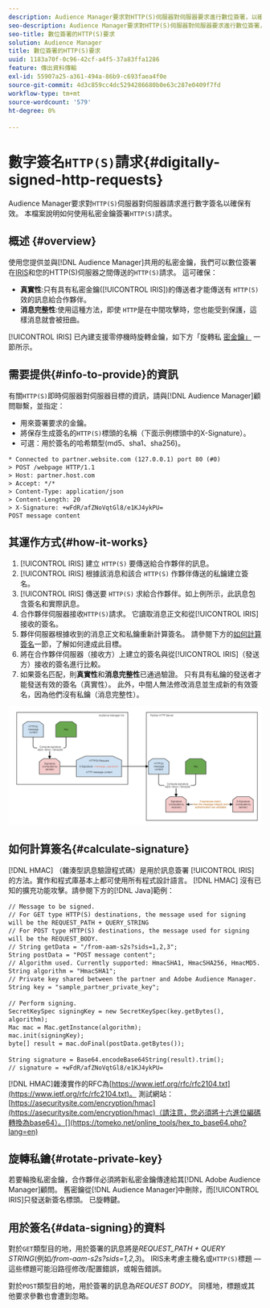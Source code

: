 ```yaml
---
description: Audience Manager要求對HTTP(S)伺服器對伺服器要求進行數位簽署，以確保有效性。 本檔案說明如何使用私密金鑰簽署HTTP請求。
seo-description: Audience Manager要求對HTTP(S)伺服器對伺服器要求進行數位簽署，以確保有效性。 本檔案說明如何使用私密金鑰簽署HTTP(S)請求。
seo-title: 數位簽署的HTTP(S)要求
solution: Audience Manager
title: 數位簽署的HTTP(S)要求
uuid: 1183a70f-0c96-42cf-a4f5-37a83ffa1286
feature: 傳出資料傳輸
exl-id: 55907a25-a361-494a-86b9-c693faea4f0e
source-git-commit: 4d3c859cc4dc5294286680b0e63c287e0409f7fd
workflow-type: tm+mt
source-wordcount: '579'
ht-degree: 0%

---
```


# 數字簽名`HTTP(S)`請求{#digitally-signed-http-requests}

Audience Manager要求對`HTTP(S)`伺服器對伺服器請求進行數字簽名以確保有效。 本檔案說明如何使用私密金鑰簽署`HTTP(S)`請求。

## 概述 {#overview}

<!-- digitally_signed_http_requests.xml -->

使用您提供並與[!DNL Audience Manager]共用的私密金鑰，我們可以數位簽署在[IRIS](../../../reference/system-components/components-data-action.md#iris)和您的HTTP(S)伺服器之間傳送的`HTTP(S)`請求。 這可確保：

* **真實性**:只有具有私密金鑰([!UICONTROL IRIS])的傳送者才能傳送有 `HTTP(S)` 效的訊息給合作夥伴。
* **消息完整性**:使用這種方法，即使 `HTTP`是在中間攻擊時，您也能受到保護，這樣消息就會被扭曲。

[!UICONTROL IRIS] 已內建支援零停機時旋轉金鑰，如下方「旋轉私 [密金鑰」](../../../integration/receiving-audience-data/real-time-outbound-transfers/digitally-signed-http-requests.md#rotate-private-key) 一節所示。

## 需要提供{#info-to-provide}的資訊

有關`HTTP(S)`即時伺服器對伺服器目標的資訊，請與[!DNL Audience Manager]顧問聯繫，並指定：

* 用來簽署要求的金鑰。
* 將保存生成簽名的`HTTP(S)`標頭的名稱（下面示例標頭中的X-Signature）。
* 可選：用於簽名的哈希類型(md5、sha1、sha256)。

```
* Connected to partner.website.com (127.0.0.1) port 80 (#0)
> POST /webpage HTTP/1.1
> Host: partner.host.com
> Accept: */*
> Content-Type: application/json
> Content-Length: 20
> X-Signature: +wFdR/afZNoVqtGl8/e1KJ4ykPU=
POST message content
```

## 其運作方式{#how-it-works}

1. [!UICONTROL IRIS] 建立 `HTTP(S)` 要傳送給合作夥伴的訊息。
1. [!UICONTROL IRIS] 根據該消息和該合 `HTTP(S)` 作夥伴傳送的私鑰建立簽名。
1. [!UICONTROL IRIS] 傳送要 `HTTP(S)` 求給合作夥伴。如上例所示，此訊息包含簽名和實際訊息。
1. 合作夥伴伺服器接收`HTTP(S)`請求。 它讀取消息正文和從[!UICONTROL IRIS]接收的簽名。
1. 夥伴伺服器根據收到的消息正文和私鑰重新計算簽名。 請參閱下方的[如何計算簽名](../../../integration/receiving-audience-data/real-time-outbound-transfers/digitally-signed-http-requests.md#calculate-signature)一節，了解如何達成此目標。
1. 將在合作夥伴伺服器（接收方）上建立的簽名與從[!UICONTROL IRIS]（發送方）接收的簽名進行比較。
1. 如果簽名匹配，則&#x200B;**真實性**&#x200B;和&#x200B;**消息完整性**&#x200B;已通過驗證。 只有具有私鑰的發送者才能發送有效的簽名（真實性）。 此外，中間人無法修改消息並生成新的有效簽名，因為他們沒有私鑰（消息完整性）。

![](assets/iris-digitally-sign-http-request.png)

## 如何計算簽名{#calculate-signature}

[!DNL HMAC] （雜湊型訊息驗證程式碼）是用於訊息簽署 [!UICONTROL IRIS] 的方法。實作和程式庫基本上都可使用所有程式設計語言。 [!DNL HMAC] 沒有已知的擴充功能攻擊。請參閱下方的[!DNL Java]範例：

```
// Message to be signed.
// For GET type HTTP(S) destinations, the message used for signing will be the REQUEST_PATH + QUERY_STRING
// For POST type HTTP(S) destinations, the message used for signing will be the REQUEST_BODY.
// String getData = "/from-aam-s2s?sids=1,2,3";
String postData = "POST message content";
// Algorithm used. Currently supported: HmacSHA1, HmacSHA256, HmacMD5.
String algorithm = "HmacSHA1";
// Private key shared between the partner and Adobe Audience Manager.
String key = "sample_partner_private_key";
  
// Perform signing.
SecretKeySpec signingKey = new SecretKeySpec(key.getBytes(), algorithm);
Mac mac = Mac.getInstance(algorithm);
mac.init(signingKey);
byte[] result = mac.doFinal(postData.getBytes());
  
String signature = Base64.encodeBase64String(result).trim(); 
// signature = +wFdR/afZNoVqtGl8/e1KJ4ykPU=
```

[!DNL HMAC]雜湊實作的RFC為[https://www.ietf.org/rfc/rfc2104.txt](https://www.ietf.org/rfc/rfc2104.txt)。 測試網站：[https://asecuritysite.com/encryption/hmac](https://asecuritysite.com/encryption/hmac)（請注意，您必須將十六進位編碼轉換為base64）。[](https://tomeko.net/online_tools/hex_to_base64.php?lang=en)

## 旋轉私鑰{#rotate-private-key}

若要輪換私密金鑰，合作夥伴必須將新私密金鑰傳達給其[!DNL Adobe Audience Manager]顧問。 舊密鑰從[!DNL Audience Manager]中刪除，而[!UICONTROL IRIS]只發送新簽名標頭。 已旋轉鍵。

## 用於簽名{#data-signing}的資料

對於`GET`類型目的地，用於簽署的訊息將是&#x200B;*REQUEST_PATH + QUERY STRING*(例如&#x200B;*/from-aam-s2s?sids=1,2,3*)。 IRIS未考慮主機名或`HTTP(S)`標題 — 這些標題可能沿路徑修改/配置錯誤，或報告錯誤。

對於`POST`類型目的地，用於簽署的訊息為&#x200B;*REQUEST BODY*。 同樣地，標題或其他要求參數也會遭到忽略。
